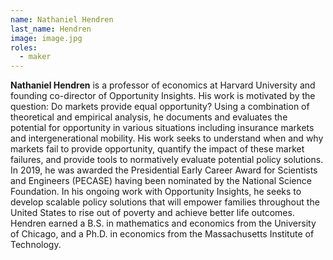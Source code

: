 ```yaml
---
name: Nathaniel Hendren
last_name: Hendren
image: image.jpg
roles:
  - maker
---
```

**Nathaniel Hendren** is a professor of economics at Harvard University and founding co-director of Opportunity Insights. His work is motivated by the question: Do markets provide equal opportunity? Using a combination of theoretical and empirical analysis, he documents and evaluates the potential for opportunity in various situations including insurance markets and intergenerational mobility. His work seeks to understand when and why markets fail to provide opportunity, quantify the impact of these market failures, and provide tools to normatively evaluate potential policy solutions. In 2019, he was awarded the Presidential Early Career Award for Scientists and Engineers (PECASE) having been nominated by the National Science Foundation. In his ongoing work with Opportunity Insights, he seeks to develop scalable policy solutions that will empower families throughout the United States to rise out of poverty and achieve better life outcomes. Hendren earned a B.S. in mathematics and economics from the University of Chicago, and a Ph.D. in economics from the Massachusetts Institute of Technology.

